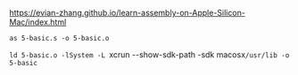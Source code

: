 https://evian-zhang.github.io/learn-assembly-on-Apple-Silicon-Mac/index.html

`as 5-basic.s -o 5-basic.o`

`ld 5-basic.o -lSystem -L `xcrun --show-sdk-path -sdk macosx`/usr/lib -o 5-basic`
